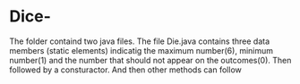 # Dice-
The folder containd two java files.
The file Die.java contains three data members (static elements) indicatig the maximum number(6), minimum number(1) and the number that should not appear on the outcomes(0).
Then followed by a consturactor. And then other methods can follow
